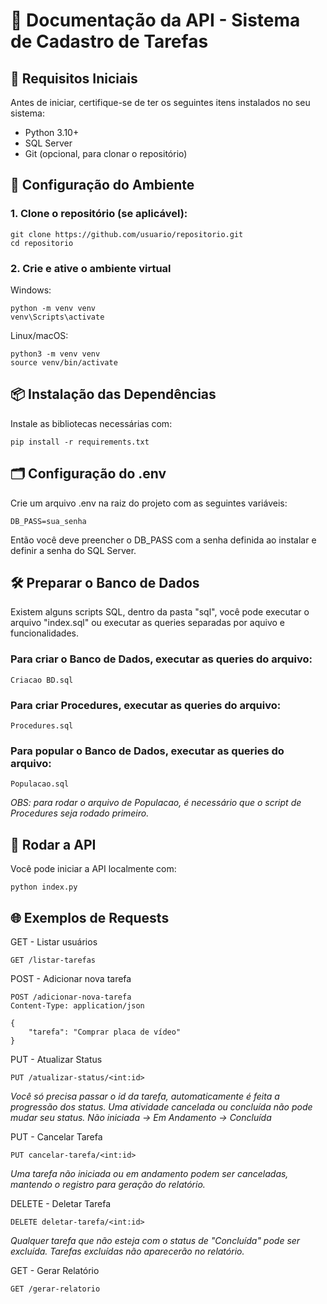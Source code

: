# 📘 Documentação da API - Sistema de Cadastro de Tarefas

## 🔧 Requisitos Iniciais

Antes de iniciar, certifique-se de ter os seguintes itens instalados no seu sistema:

* Python 3.10+
* SQL Server
* Git (opcional, para clonar o repositório)

## 📁 Configuração do Ambiente
### 1. Clone o repositório (se aplicável):

    git clone https://github.com/usuario/repositorio.git
    cd repositorio


### 2. Crie e ative o ambiente virtual

Windows:

    python -m venv venv
    venv\Scripts\activate

Linux/macOS:

    python3 -m venv venv
    source venv/bin/activate

## 📦 Instalação das Dependências
Instale as bibliotecas necessárias com:

    pip install -r requirements.txt

## 🗂️ Configuração do .env

Crie um arquivo .env na raiz do projeto com as seguintes variáveis:

    DB_PASS=sua_senha

Então você deve preencher o DB_PASS com a senha definida ao instalar e definir a senha do SQL Server.

## 🛠️ Preparar o Banco de Dados

Existem alguns scripts SQL, dentro da pasta "sql", você pode executar o arquivo "index.sql" ou executar as queries separadas por aquivo e funcionalidades.

### Para criar o Banco de Dados, executar as queries do arquivo:
    
    Criacao BD.sql

### Para criar Procedures, executar as queries do arquivo:
    
    Procedures.sql

### Para popular o Banco de Dados, executar as queries do arquivo:
    
    Populacao.sql
    
_OBS: para rodar o arquivo de Populacao, é necessário que o script de Procedures seja rodado primeiro._

## 🚀 Rodar a API

Você pode iniciar a API localmente com:

    python index.py
    

## 🌐 Exemplos de Requests
GET - Listar usuários

    GET /listar-tarefas

POST - Adicionar nova tarefa

    POST /adicionar-nova-tarefa
    Content-Type: application/json
    
    {
        "tarefa": "Comprar placa de vídeo"
    }

PUT - Atualizar Status
    
    PUT /atualizar-status/<int:id>
_Você só precisa passar o id da tarefa, automaticamente é feita a progressão dos status. Uma atividade cancelada ou concluída não pode mudar seu status._
_Não iniciada -> Em Andamento -> Concluída_



PUT - Cancelar Tarefa

    PUT cancelar-tarefa/<int:id>
_Uma tarefa não iniciada ou em andamento podem ser canceladas, mantendo o registro para geração do relatório._

DELETE - Deletar Tarefa

    DELETE deletar-tarefa/<int:id>
_Qualquer tarefa que não esteja com o status de "Concluída" pode ser excluída. Tarefas excluídas não aparecerão no relatório._

GET - Gerar Relatório

    GET /gerar-relatorio

